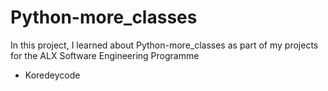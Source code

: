 # Python-more_classes
In this project, I learned about Python-more_classes as part of my projects for the ALX Software Engineering Programme
* Koredeycode
